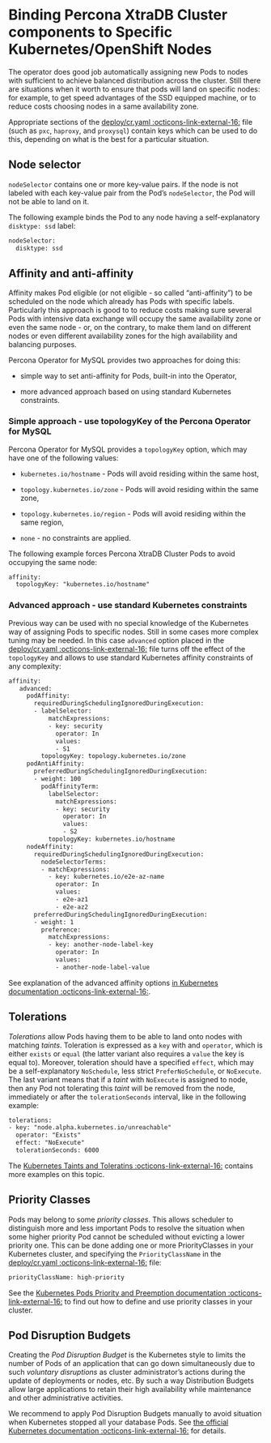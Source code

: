 # Binding Percona XtraDB Cluster components to Specific Kubernetes/OpenShift Nodes

The operator does good job automatically assigning new Pods to nodes
with sufficient to achieve balanced distribution across the cluster.
Still there are situations when it worth to ensure that pods will land
on specific nodes: for example, to get speed advantages of the SSD
equipped machine, or to reduce costs choosing nodes in a same
availability zone.

Appropriate sections of the
[deploy/cr.yaml :octicons-link-external-16:](https://github.com/percona/percona-xtradb-cluster-operator/blob/main/deploy/cr.yaml)
file (such as `pxc`, `haproxy`, and `proxysql`) contain keys which can be used to do this, depending on what is the
best for a particular situation.

## Node selector

`nodeSelector` contains one or more key-value pairs. If the node is
not labeled with each key-value pair from the Pod’s `nodeSelector`,
the Pod will not be able to land on it.

The following example binds the Pod to any node having a
self-explanatory `disktype: ssd` label:

```default
nodeSelector:
  disktype: ssd
```

## Affinity and anti-affinity

Affinity makes Pod eligible (or not eligible - so called
“anti-affinity”) to be scheduled on the node which already has Pods with
specific labels. Particularly this approach is good to to reduce costs
making sure several Pods with intensive data exchange will occupy the
same availability zone or even the same node - or, on the contrary, to
make them land on different nodes or even different availability zones
for the high availability and balancing purposes.

Percona Operator for MySQL provides two approaches for doing this:

* simple way to set anti-affinity for Pods, built-in into the Operator,

* more advanced approach based on using standard Kubernetes constraints.

### Simple approach - use topologyKey of the Percona Operator for MySQL

Percona Operator for MySQL provides a `topologyKey` option, which
may have one of the following values:

* `kubernetes.io/hostname` - Pods will avoid residing within the same host,

* `topology.kubernetes.io/zone` - Pods will avoid residing
    within the same zone,

* `topology.kubernetes.io/region` - Pods will avoid
    residing within the same region,

* `none` - no constraints are applied.

The following example forces Percona XtraDB Cluster Pods to avoid
occupying the same node:

```default
affinity:
  topologyKey: "kubernetes.io/hostname"
```

### Advanced approach - use standard Kubernetes constraints

Previous way can be used with no special knowledge of the Kubernetes way
of assigning Pods to specific nodes. Still in some cases more complex
tuning may be needed. In this case `advanced` option placed in the
[deploy/cr.yaml :octicons-link-external-16:](https://github.com/percona/percona-xtradb-cluster-operator/blob/main/deploy/cr.yaml)
file turns off the effect of the `topologyKey` and allows to use
standard Kubernetes affinity constraints of any complexity:

```default
affinity:
   advanced:
     podAffinity:
       requiredDuringSchedulingIgnoredDuringExecution:
       - labelSelector:
           matchExpressions:
           - key: security
             operator: In
             values:
             - S1
         topologyKey: topology.kubernetes.io/zone
     podAntiAffinity:
       preferredDuringSchedulingIgnoredDuringExecution:
       - weight: 100
         podAffinityTerm:
           labelSelector:
             matchExpressions:
             - key: security
               operator: In
               values:
               - S2
           topologyKey: kubernetes.io/hostname
     nodeAffinity:
       requiredDuringSchedulingIgnoredDuringExecution:
         nodeSelectorTerms:
         - matchExpressions:
           - key: kubernetes.io/e2e-az-name
             operator: In
             values:
             - e2e-az1
             - e2e-az2
       preferredDuringSchedulingIgnoredDuringExecution:
       - weight: 1
         preference:
           matchExpressions:
           - key: another-node-label-key
             operator: In
             values:
             - another-node-label-value
```

See explanation of the advanced affinity options [in Kubernetes
documentation :octicons-link-external-16:](https://kubernetes.io/docs/concepts/scheduling-eviction/assign-pod-node/#affinity-and-anti-affinity).

## Tolerations

*Tolerations* allow Pods having them to be able to land onto nodes with
matching *taints*. Toleration is expressed as a `key` with and
`operator`, which is either `exists` or `equal` (the latter
variant also requires a `value` the key is equal to). Moreover,
toleration should have a specified `effect`, which may be a
self-explanatory `NoSchedule`, less strict `PreferNoSchedule`, or
`NoExecute`. The last variant means that if a *taint* with
`NoExecute` is assigned to node, then any Pod not tolerating this
*taint* will be removed from the node, immediately or after the
`tolerationSeconds` interval, like in the following example:

```default
tolerations:
- key: "node.alpha.kubernetes.io/unreachable"
  operator: "Exists"
  effect: "NoExecute"
  tolerationSeconds: 6000
```

The [Kubernetes Taints and
Toleratins :octicons-link-external-16:](https://kubernetes.io/docs/concepts/configuration/taint-and-toleration/)
contains more examples on this topic.

## Priority Classes

Pods may belong to some *priority classes*. This allows scheduler to
distinguish more and less important Pods to resolve the situation when
some higher priority Pod cannot be scheduled without evicting a lower
priority one. This can be done adding one or more PriorityClasses in
your Kubernetes cluster, and specifying the `PriorityClassName` in the
[deploy/cr.yaml :octicons-link-external-16:](https://github.com/percona/percona-xtradb-cluster-operator/blob/main/deploy/cr.yaml)
file:

```default
priorityClassName: high-priority
```

See the [Kubernetes Pods Priority and Preemption
documentation :octicons-link-external-16:](https://kubernetes.io/docs/concepts/configuration/pod-priority-preemption)
to find out how to define and use priority classes in your cluster.

## Pod Disruption Budgets

Creating the *Pod Disruption Budget* is the Kubernetes style to limits
the number of Pods of an application that can go down simultaneously due
to such *voluntary disruptions* as cluster administrator’s actions
during the update of deployments or nodes, etc. By such a way
Distribution Budgets allow large applications to retain their high
availability while maintenance and other administrative activities.

We recommend to apply Pod Disruption Budgets manually to avoid situation
when Kubernetes stopped all your database Pods. See [the official
Kubernetes
documentation :octicons-link-external-16:](https://kubernetes.io/docs/concepts/workloads/pods/disruptions/)
for details.
